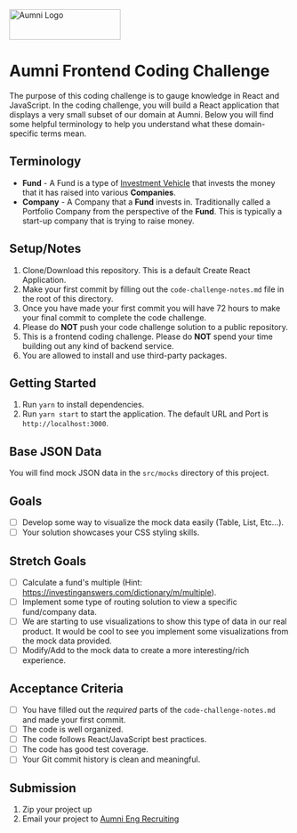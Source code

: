 <img src="https://aumni-public.s3.amazonaws.com/AUMNI_ALT_Horiz_Color-01.png" alt="Aumni Logo" width="200" height="55">

# Aumni Frontend Coding Challenge
The purpose of this coding challenge is to gauge knowledge in React and JavaScript. In the coding challenge, you will build a React application that displays a very small subset of our domain at Aumni. Below you will find some helpful terminology to help you understand what these domain-specific terms mean.

## Terminology
- **Fund** - A Fund is a type of [Investment Vehicle](https://www.investopedia.com/terms/i/investmentvehicle.asp) that invests the money that it has raised into various **Companies**.
- **Company** - A Company that a **Fund** invests in. Traditionally called a Portfolio Company from the perspective of the **Fund**. This is typically a start-up company that is trying to raise money.

## Setup/Notes
1. Clone/Download this repository. This is a default Create React Application.
2. Make your first commit by filling out the `code-challenge-notes.md` file in the root of this directory.
3. Once you have made your first commit you will have 72 hours to make your final commit to complete the code challenge.
4. Please do **NOT** push your code challenge solution to a public repository.
5. This is a frontend coding challenge. Please do **NOT** spend your time building out any kind of backend service.
6. You are allowed to install and use third-party packages.

## Getting Started
1. Run `yarn` to install dependencies.
2. Run `yarn start` to start the application. The default URL and Port is `http://localhost:3000`.
   
## Base JSON Data
You will find mock JSON data in the `src/mocks` directory of this project.

## Goals
- [ ] Develop some way to visualize the mock data easily (Table, List, Etc...).
- [ ] Your solution showcases your CSS styling skills.

## Stretch Goals
- [ ] Calculate a fund's multiple (Hint: https://investinganswers.com/dictionary/m/multiple).
- [ ] Implement some type of routing solution to view a specific fund/company data.
- [ ] We are starting to use visualizations to show this type of data in our real product. 
      It would be cool to see you implement some visualizations from the mock data provided.
- [ ] Modify/Add to the mock data to create a more interesting/rich experience.
  
## Acceptance Criteria
- [ ] You have filled out the _required_ parts of the `code-challenge-notes.md` and made your first commit.
- [ ] The code is well organized.
- [ ] The code follows React/JavaScript best practices.
- [ ] The code has good test coverage.
- [ ] Your Git commit history is clean and meaningful.

## Submission
1. Zip your project up
2. Email your project to [Aumni Eng Recruiting](mailto:eng-recruiting@aumni.fund)
